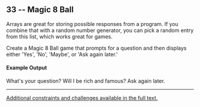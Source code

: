## 33 -- Magic 8 Ball
Arrays are great for storing possible responses from
a program. If you combine that with a random number
generator, you can pick a random entry from this list,
which works great for games.

Create a Magic 8 Ball game that prompts for a
question and then displays either 'Yes', 'No',
'Maybe', or 'Ask again later.'


#### Example Output
What's your question? Will I be rich and famous?
Ask again later.

***
[Additional constraints and challenges available in the full text.](https://www.amazon.com/Exercises-Programmers-Challenges-Develop-Coding/dp/1680501224)
